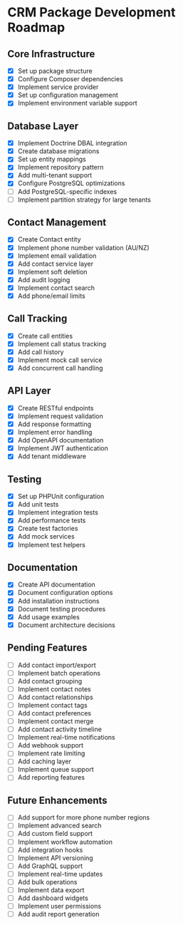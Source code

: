 # CRM Package Development Roadmap

## Core Infrastructure
- [x] Set up package structure
- [x] Configure Composer dependencies
- [x] Implement service provider
- [x] Set up configuration management
- [x] Implement environment variable support

## Database Layer
- [x] Implement Doctrine DBAL integration
- [x] Create database migrations
- [x] Set up entity mappings
- [x] Implement repository pattern
- [x] Add multi-tenant support
- [x] Configure PostgreSQL optimizations
- [ ] Add PostgreSQL-specific indexes
- [ ] Implement partition strategy for large tenants

## Contact Management
- [x] Create Contact entity
- [x] Implement phone number validation (AU/NZ)
- [x] Implement email validation
- [x] Add contact service layer
- [x] Implement soft deletion
- [x] Add audit logging
- [x] Implement contact search
- [x] Add phone/email limits

## Call Tracking
- [x] Create call entities
- [x] Implement call status tracking
- [x] Add call history
- [x] Implement mock call service
- [x] Add concurrent call handling

## API Layer
- [x] Create RESTful endpoints
- [x] Implement request validation
- [x] Add response formatting
- [x] Implement error handling
- [x] Add OpenAPI documentation
- [x] Implement JWT authentication
- [x] Add tenant middleware

## Testing
- [x] Set up PHPUnit configuration
- [x] Add unit tests
- [x] Implement integration tests
- [x] Add performance tests
- [x] Create test factories
- [x] Add mock services
- [x] Implement test helpers

## Documentation
- [x] Create API documentation
- [x] Document configuration options
- [x] Add installation instructions
- [x] Document testing procedures
- [x] Add usage examples
- [x] Document architecture decisions

## Pending Features
- [ ] Add contact import/export
- [ ] Implement batch operations
- [ ] Add contact grouping
- [ ] Implement contact notes
- [ ] Add contact relationships
- [ ] Implement contact tags
- [ ] Add contact preferences
- [ ] Implement contact merge
- [ ] Add contact activity timeline
- [ ] Implement real-time notifications
- [ ] Add webhook support
- [ ] Implement rate limiting
- [ ] Add caching layer
- [ ] Implement queue support
- [ ] Add reporting features

## Future Enhancements
- [ ] Add support for more phone number regions
- [ ] Implement advanced search
- [ ] Add custom field support
- [ ] Implement workflow automation
- [ ] Add integration hooks
- [ ] Implement API versioning
- [ ] Add GraphQL support
- [ ] Implement real-time updates
- [ ] Add bulk operations
- [ ] Implement data export
- [ ] Add dashboard widgets
- [ ] Implement user permissions
- [ ] Add audit report generation
